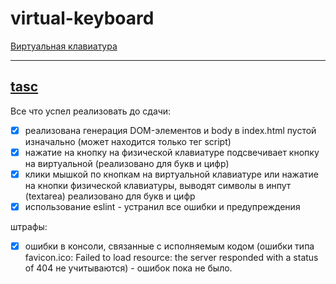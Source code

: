 # virtual-keyboard

[Виртуальная клавиатура](https://burik84.github.io/codejam-virtual-keyboard/)

---

[tasc](https://github.com/rolling-scopes-school/tasks/blob/master/tasks/codejam-virtual-keyboard.md)
---

Все что успел реализовать до сдачи:

- [x] реализована генерация DOM-элементов и body в index.html пустой изначально (может находится только тег script)
- [x] нажатие на кнопку на физической клавиатуре подсвечивает кнопку на виртуальной (реализовано для букв и цифр)
- [x] клики мышкой по кнопкам на виртуальной клавиатуре или нажатие на кнопки физической клавиатуры, выводят символы в инпут (textarea) реализовано для букв и цифр
- [x] использование eslint - устранил все ошибки и предупреждения

штрафы:
- [x] ошибки в консоли, связанные с исполняемым кодом (ошибки типа favicon.ico: Failed to load resource: the server responded with a status of 404 не учитываются) - ошибок пока не было.